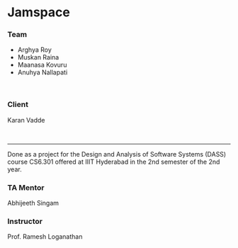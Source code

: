 # Jamspace

### Team
- Arghya Roy
- Muskan Raina
- Maanasa Kovuru
- Anuhya Nallapati

<br>

### Client
Karan Vadde

<br>

---
Done as a project for the Design and Analysis of Software Systems (DASS) course CS6.301 offered at IIIT Hyderabad in the 2nd semester of the 2nd year.



### TA Mentor
Abhijeeth Singam

### Instructor
Prof. Ramesh Loganathan
